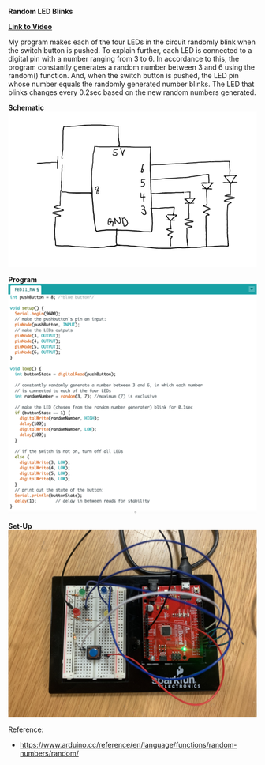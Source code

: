 **Random LED Blinks**

**[Link to Video](https://youtu.be/TBH0HIdpNPA)**

My program makes each of the four LEDs in the circuit randomly blink when the switch button is pushed. 
To explain further, each LED is connected to a digital pin with a number ranging from 3 to 6. In accordance to this, the program constantly generates a random number between 3 and 6 using the random() function. And, when the switch button is pushed, the LED pin whose number equals the randomly generated number blinks. The LED that blinks changes every 0.2sec based on the new random numbers generated.

**Schematic**
![](Feb11_schematic.png)

**Program**
![](programschreenshot.jpg)

**Set-Up**
![](Setup.jpg)

Reference:
- https://www.arduino.cc/reference/en/language/functions/random-numbers/random/
